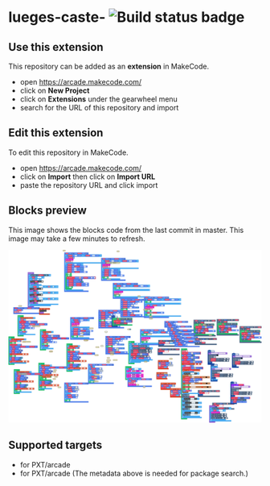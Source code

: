 # lueges-caste- ![Build status badge](https://github.com/lucasmayhew/lueges-caste-/workflows/MakeCode/badge.svg)



## Use this extension

This repository can be added as an **extension** in MakeCode.

* open https://arcade.makecode.com/
* click on **New Project**
* click on **Extensions** under the gearwheel menu
* search for the URL of this repository and import

## Edit this extension

To edit this repository in MakeCode.

* open https://arcade.makecode.com/
* click on **Import** then click on **Import URL**
* paste the repository URL and click import

## Blocks preview

This image shows the blocks code from the last commit in master.
This image may take a few minutes to refresh.

![A rendered view of the blocks](https://github.com/lucasmayhew/lueges-caste-/raw/master/.makecode/blocks.png)

## Supported targets

* for PXT/arcade
* for PXT/arcade
(The metadata above is needed for package search.)

